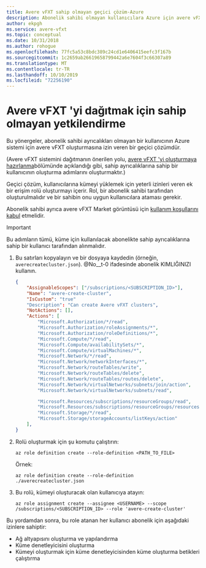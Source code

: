 ```yaml
---
title: Avere vFXT sahip olmayan geçici çözüm-Azure
description: Abonelik sahibi olmayan kullanıcılara Azure için avere vFXT dağıtma izni veren geçici çözüm
author: ekpgh
ms.service: avere-vfxt
ms.topic: conceptual
ms.date: 10/31/2018
ms.author: rohogue
ms.openlocfilehash: 77fc5a53c8bdc389c24cd1e6406415eefc3f167b
ms.sourcegitcommit: 1c2659ab26619658799442a6e7604f3c66307a89
ms.translationtype: MT
ms.contentlocale: tr-TR
ms.lasthandoff: 10/10/2019
ms.locfileid: "72256190"
---
```

# <a name="authorize-non-owners-to-deploy-avere-vfxt"></a>Avere vFXT 'yi dağıtmak için sahip olmayan yetkilendirme

Bu yönergeler, abonelik sahibi ayrıcalıkları olmayan bir kullanıcının Azure sistemi için avere vFXT oluşturmasına izin veren bir geçici çözümdür.

(Avere vFXT sistemini dağıtmanın önerilen yolu, [avere vFXT 'yi oluşturmaya hazırlanma](avere-vfxt-prereqs.md)bölümünde açıklandığı gibi, sahip ayrıcalıklarına sahip bir kullanıcının oluşturma adımlarını oluşturmaktır.)  

Geçici çözüm, kullanıcılarına kümeyi yüklemek için yeterli izinleri veren ek bir erişim rolü oluşturmayı içerir. Rol, bir abonelik sahibi tarafından oluşturulmalıdır ve bir sahibin onu uygun kullanıcılara ataması gerekir. 

Abonelik sahibi ayrıca avere vFXT Market görüntüsü için [kullanım koşullarını kabul](avere-vfxt-prereqs.md) etmelidir. 

> [!IMPORTANT] 
> Bu adımların tümü, küme için kullanılacak abonelikte sahip ayrıcalıklarına sahip bir kullanıcı tarafından alınmalıdır.

1. Bu satırları kopyalayın ve bir dosyaya kaydedin (örneğin, `averecreatecluster.json`). @No__t-0 ifadesinde abonelik KIMLIĞINIZI kullanın.

   ```json
   {
       "AssignableScopes": ["/subscriptions/<SUBSCRIPTION_ID>"],
       "Name": "avere-create-cluster",
       "IsCustom": "true"
       "Description": "Can create Avere vFXT clusters",
       "NotActions": [],
       "Actions": [
           "Microsoft.Authorization/*/read",
           "Microsoft.Authorization/roleAssignments/*",
           "Microsoft.Authorization/roleDefinitions/*",
           "Microsoft.Compute/*/read",
           "Microsoft.Compute/availabilitySets/*",
           "Microsoft.Compute/virtualMachines/*",
           "Microsoft.Network/*/read",
           "Microsoft.Network/networkInterfaces/*",
           "Microsoft.Network/routeTables/write",
           "Microsoft.Network/routeTables/delete",
           "Microsoft.Network/routeTables/routes/delete",
           "Microsoft.Network/virtualNetworks/subnets/join/action",
           "Microsoft.Network/virtualNetworks/subnets/read",
   
           "Microsoft.Resources/subscriptions/resourceGroups/read",
           "Microsoft.Resources/subscriptions/resourceGroups/resources/read",
           "Microsoft.Storage/*/read",
           "Microsoft.Storage/storageAccounts/listKeys/action"
       ],
   }
   ```

1. Rolü oluşturmak için şu komutu çalıştırın:

   `az role definition create --role-definition <PATH_TO_FILE>`

    Örnek:
    ```azurecli
    az role definition create --role-definition ./averecreatecluster.json
    ```

1. Bu rolü, kümeyi oluşturacak olan kullanıcıya atayın:

   `az role assignment create --assignee <USERNAME> --scope /subscriptions/<SUBSCRIPTION_ID> --role 'avere-create-cluster'`

Bu yordamdan sonra, bu role atanan her kullanıcı abonelik için aşağıdaki izinlere sahiptir: 

* Ağ altyapısını oluşturma ve yapılandırma
* Küme denetleyicisini oluşturma
* Kümeyi oluşturmak için küme denetleyicisinden küme oluşturma betikleri çalıştırma
